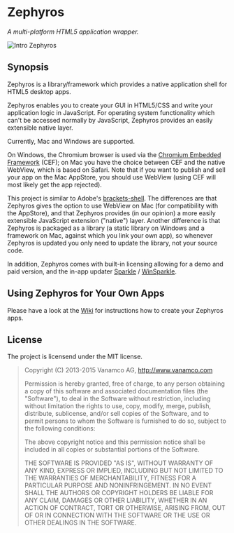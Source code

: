 
Zephyros
========

*A multi-platform HTML5 application wrapper.*


![Intro Zephyros](http://s29.postimg.org/ax53mwrmv/Newsletter_open_source.png)


## Synopsis

Zephyros is a library/framework which provides a native application shell for HTML5 desktop apps.

Zephyros enables you to create your GUI in HTML5/CSS and write your application logic in JavaScript. For operating system functionality which can't be accessed normally by JavaScript, Zephyros provides an easily extensible native layer.

Currently, Mac and Windows are supported.

On Windows, the Chromium browser is used via the [Chromium Embedded Framework](https://code.google.com/p/chromiumembedded/) (CEF); on Mac you have the choice between CEF and the native WebView, which is based on Safari. Note that if you want to publish and sell your app on the Mac AppStore, you should use WebView (using CEF will most likely get the app rejected). 

This project is similar to Adobe's [brackets-shell](https://github.com/adobe/brackets-shell). The differences are that Zephyros gives the option to use WebView on Mac (for compatibility with the AppStore), and that Zephyros provides (in our opinion) a more easily extensible JavaScript extension ("native") layer.
Another difference is that Zephyros is packaged as a library (a static library on Windows and a framework on Mac, against which you link your own app), so whenever Zephyros is updated you only need to update the library, not your source code.

In addition, Zephyros comes with built-in licensing allowing for a demo and paid version, and the in-app updater [Sparkle](http://sparkle-project.org/) / [WinSparkle](http://winsparkle.org/).

## Using Zephyros for Your Own Apps

Please have a look at the [Wiki](https://github.com/vnmc/zephyros/wiki) for instructions how to create your Zephyros apps.

## License

The project is licensend under the MIT license.

> Copyright (C) 2013-2015 Vanamco AG, http://www.vanamco.com
>
> Permission is hereby granted, free of charge, to any person obtaining a copy of this software and associated documentation files (the "Software"), to deal in the Software without restriction, including without limitation the rights to use, copy, modify, merge, publish, distribute, sublicense, and/or sell copies of the Software, and to permit persons to whom the Software is furnished to do so, subject to the following conditions:
>
> The above copyright notice and this permission notice shall be included in all copies or substantial portions of the Software.
>
> THE SOFTWARE IS PROVIDED "AS IS", WITHOUT WARRANTY OF ANY KIND, EXPRESS OR IMPLIED, INCLUDING BUT NOT LIMITED TO THE WARRANTIES OF MERCHANTABILITY, FITNESS FOR A PARTICULAR PURPOSE AND NONINFRINGEMENT. IN NO EVENT SHALL THE AUTHORS OR COPYRIGHT HOLDERS BE LIABLE FOR ANY CLAIM, DAMAGES OR OTHER LIABILITY, WHETHER IN AN ACTION OF CONTRACT, TORT OR OTHERWISE, ARISING FROM, OUT OF OR IN CONNECTION WITH THE SOFTWARE OR THE USE OR OTHER DEALINGS IN THE SOFTWARE.

